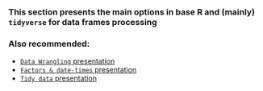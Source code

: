 ### This section presents the main options in base R and (mainly) `tidyverse` for data frames processing

### Also recommended:
- [`Data Wrangling` presentation](https://stats220.earo.me/04-data-wrangle.html#1)
- [`Factors & date-times` presentation](https://stats220.earo.me/05-fcts-dates.html#1)
- [`Tidy data` presentation](https://stats220.earo.me/06-tidy-data.html#1)
